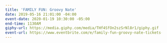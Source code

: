 ```yaml
---
title: 'FAMILY FUN: Groovy Nate'
date: 2019-05-16 21:01:00 -04:00
event-date: 2020-01-19 10:30:00 -05:00
end-time: 1130AM
giphy-url: https://media.giphy.com/media/THf4SfOn2szSrNl8r1/giphy.gif
event-url: https://www.eventbrite.com/e/family-fun-groovy-nate-tickets-83288178183
---
```


